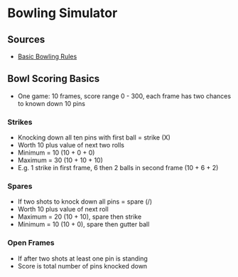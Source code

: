 # Bowling Simulator

## Sources
- [Basic Bowling Rules](https://www.thoughtco.com/bowling-scoring-420895)


## Bowl Scoring Basics
- One game: 10 frames, score range 0 - 300, each frame has two chances to known down 10 pins

### Strikes
- Knocking down all ten pins with first ball = strike (X)
- Worth 10 plus value of next two rolls
- Minimum = 10 (10 + 0 + 0)
- Maximum = 30 (10 + 10 + 10)
- E.g. 1 strike in first frame, 6 then 2 balls in second frame (10 + 6 + 2)

### Spares
- If two shots to knock down all pins = spare (/)
- Worth 10 plus value of next roll
- Maximum = 20 (10 + 10), spare then strike
- Minimum = 10 (10 + 0), spare then gutter ball

### Open Frames
- If after two shots at least one pin is standing
- Score is total number of pins knocked down